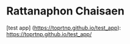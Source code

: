 # Rattanaphon Chaisaen

[test app] (https://toprtnp.github.io/test_app): https://toprtnp.github.io/test_app/

